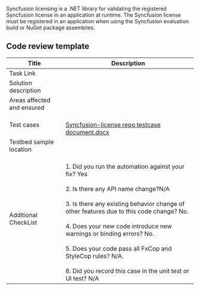 Syncfusion licensing is a .NET library for validating the registered Syncfusion license in an application at runtime. 
The Syncfusion license must be registered in an application when using the Syncfusion evaluation build or NuGet package assemblies.

## Code review template

| Title | Description |
| ------------- | ------------- |
| Task Link |  |
| Solution description |  |
| Areas affected and ensured |  |
| Test cases |<br> [Syncfusion-license repo testcase document.docx](https://github.com/essential-studio/syncfusion-licensing/files/14343913/Syncfusion-license.repo.testcase.document.docx)</br>
| Testbed sample location |  |
| Additional CheckList | <br>1. Did you run the automation against your fix? Yes</br><br>2. Is there any API name change?N/A</br><br>3. Is there any existing behavior change of other features due to this code change? No.</br><br>4. Does your new code introduce new warnings or binding errors? No.</br><br>5. Does your code pass all FxCop and StyleCop rules? N/A.</br><br>6. Did you record this case in the unit test or UI test? N/A |
